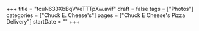 +++
title = "tcuN633XbBqVVeTTTpXw.avif"
draft = false
tags = ["Photos"]
categories = ["Chuck E. Cheese's"]
pages = ["Chuck E Cheese's Pizza Delivery"]
startDate = ""
+++
